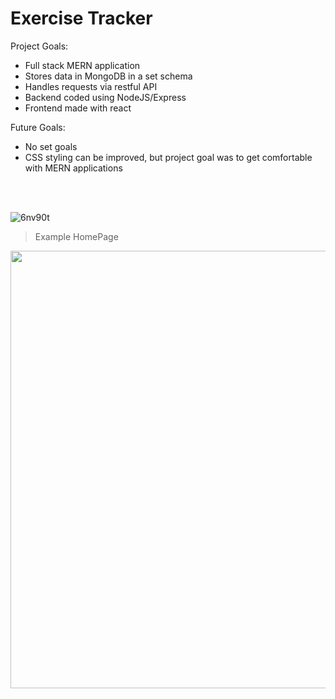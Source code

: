 # Exercise Tracker


Project Goals:
- Full stack MERN application
- Stores data in MongoDB in a set schema 
- Handles requests via restful API
- Backend coded using NodeJS/Express
- Frontend made with react

Future Goals:
- No set goals
- CSS styling can be improved, but project goal was to get comfortable with MERN applications
<br />
<br />

![6nv90t](https://user-images.githubusercontent.com/51865580/180841745-7583ae0e-13c1-4d98-9dc5-f460c2950ae8.gif)
> Example HomePage
<img src="https://user-images.githubusercontent.com/51865580/180842338-459b3bd5-4f5a-47f6-808c-4e8c7034dd97.png" width="750" height="700"/>
